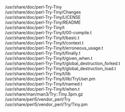 /usr/share/doc/perl-Try-Tiny  
/usr/share/doc/perl-Try-Tiny/Changes  
/usr/share/doc/perl-Try-Tiny/LICENSE  
/usr/share/doc/perl-Try-Tiny/README  
/usr/share/doc/perl-Try-Tiny/t  
/usr/share/doc/perl-Try-Tiny/t/00-compile.t  
/usr/share/doc/perl-Try-Tiny/t/basic.t  
/usr/share/doc/perl-Try-Tiny/t/context.t  
/usr/share/doc/perl-Try-Tiny/t/erroneous\_usage.t  
/usr/share/doc/perl-Try-Tiny/t/finally.t  
/usr/share/doc/perl-Try-Tiny/t/given\_when.t  
/usr/share/doc/perl-Try-Tiny/t/global\_destruction\_forked.t  
/usr/share/doc/perl-Try-Tiny/t/global\_destruction\_load.t  
/usr/share/doc/perl-Try-Tiny/t/lib  
/usr/share/doc/perl-Try-Tiny/t/lib/TryUser.pm  
/usr/share/doc/perl-Try-Tiny/t/named.t  
/usr/share/doc/perl-Try-Tiny/t/when.t  
/usr/share/man/man3/Try::Tiny.3pm.gz  
/usr/share/perl5/vendor\_perl/Try  
/usr/share/perl5/vendor\_perl/Try/Tiny.pm  
